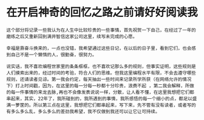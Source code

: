在开启神奇的回忆之路之前请好好阅读我
========================
    这个部分将记录一些我认为在人生中比较珍贵的一些事情，首先祝贺一下自己，在经过了一年的磨练之后又重新回到满井智信这家公司这里，续写未完成的心愿。

    幸福是靠奋斗换来的，一点也没错，我希望通过这些日记，在以后的日子里，看到它们，也会感到自己不是一个懒惰的人，很勤奋，很努力。

    说实话，我不喜欢编程世家里的条条框框，也不喜欢记那么多的规则，但事实证明，这些规则是人们摸索出来的，经过时间的考验，符合人们的思维。但我这里编程水平有限，不会去遵守哪些规则，还请读者见谅。第一我会约定，每天抽出一些时间来记录所学所获（在网络允许的情况下）打上时间戳，因为，在这里的每一分每一秒都十分珍贵，浪费不起 ，第二我会解释，所做的每一件事情的来龙去脉,再也不会像发表说说一样，分散，让人看不懂，在这里我想把它们都串起来，其实，22年了，我所碰到的，我所遇到的事情，我所感悟的每一个细小的点，都足以盛满一箩筐的。所以第三点在这里，我想把它们都串起来，写下来，先不管有没有读者，或者写的有多么多么乱，多么多么的差劲我希望，我不仅做到我还可以让它让可持续。
